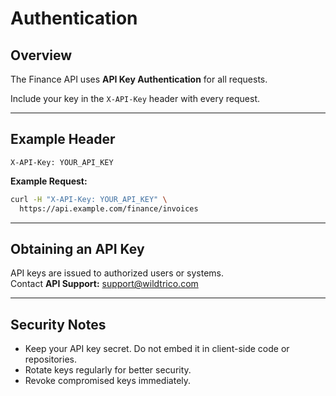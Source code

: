 # Authentication

## Overview
The Finance API uses **API Key Authentication** for all requests.

Include your key in the `X-API-Key` header with every request.

---

## Example Header
```http
X-API-Key: YOUR_API_KEY
```

**Example Request:**
```bash
curl -H "X-API-Key: YOUR_API_KEY" \
  https://api.example.com/finance/invoices
```

---

## Obtaining an API Key
API keys are issued to authorized users or systems.  
Contact **API Support:** [support@wildtrico.com](mailto:support@wildtrico.com)

---

## Security Notes
- Keep your API key secret. Do not embed it in client-side code or repositories.  
- Rotate keys regularly for better security.  
- Revoke compromised keys immediately.

